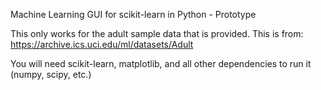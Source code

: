 Machine Learning GUI for scikit-learn in Python - Prototype

This only works for the adult sample data that is provided. This is from: https://archive.ics.uci.edu/ml/datasets/Adult

You will need scikit-learn, matplotlib, and all other dependencies to run it (numpy, scipy, etc.)